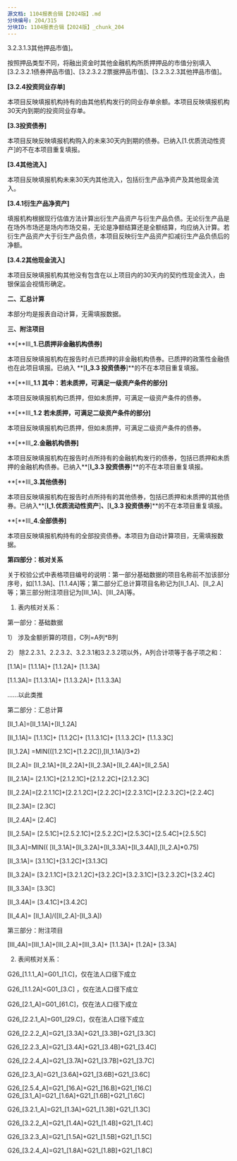```yaml
---
源文档: 1104报表合辑【2024版】.md
分块编号: 204/315
分块ID: 1104报表合辑【2024版】_chunk_204
---
```


3.2.3.1.3其他押品市值]。

[3.2.3.2质押式]:质押式是指回购双方部交换债券所有权，融出资金方融出资金，融入资金方获得资金但需质押债券、票据或其他资产。

按照押品类型不同，将融出资金时其他金融机构所质押押品的市值分别填入 [3.2.3.2.1债券押品市值]、[3.2.3.2.2票据押品市值]、[3.2.3.2.3其他押品市值]。

**[3.2.4投资同业存单]**

本项目反映填报机构持有的由其他机构发行的同业存单余额。本项目反映填报机构30天内到期的投资同业存单。

**[3.3投资债券]**

本项目反映反映填报机构购入的未来30天内到期的债券。已纳入[1.优质流动性资产]的不在本项目重复填报。

**[3.4其他流入]**

本项目反映填报机构未来30天内其他流入，包括衍生产品净资产及其他现金流入。

**[3.4.1衍生产品净资产]**

填报机构根据现行估值方法计算出衍生产品资产与衍生产品负债。无论衍生产品是在场外市场还是场内市场交易，无论是净额结算还是全额结算，均应纳入计算。若衍生产品资产大于衍生产品负债，本项目反映衍生产品资产扣减衍生产品负债后的净额。

**[3.4.2其他现金流入]**

本项目反映填报机构其他没有包含在以上项目内的30天内的契约性现金流入，由银保监会视情形确定。

**二、汇总计算**

本部分均是报表自动计算，无需填报数据。

**三、附注项目**

**[**III\_**1.已质押非金融机构债券]**

本项目反映填报机构在报告时点已质押的非金融机构债券。已质押的政策性金融债也在此项目填报。已纳入 **[**I\_3.3 投资债券**]**的不在本项目重复填报。

**[**III\_**1.1 其中：若未质押，可满足一级资产条件的部分]**

本项目反映填报机构已质押，但如未质押，可满足一级资产条件的债券。

**[**III\_**1.2 若未质押，可满足二级资产条件的部分]**

本项目反映填报机构已质押，但如未质押，可满足二级资产条件的债券。

**[**III\_**2.金融机构债券]**

本项目反映填报机构在报告时点所持有的金融机构发行的债券，包括已质押和未质押的金融机构债券。已纳入**[**I\_3.3 投资债券**]**的不在本项目重复填报。

**[**III\_**3.其他债券]**

本项目反映填报机构在报告时点所持有的其他债券，包括已质押和未质押的其他债券。已纳入**[**I\_1.优质流动性资产**]**、**[**I\_3.3 投资债券**]**的不在本项目重复填报。

**[**III\_**4.全部债券]**

本项目反映填报机构持有的全部投资债券。本项目为自动计算项目，无需填报数据。

**第四部分：核对关系**

关于校验公式中表格项目编号的说明：第一部分基础数据的项目名称前不加该部分序号，如[1.1.3A]、[1.1.4A]等；第二部分汇总计算项目名称记为[II\_1.A]、[II\_2.A]等；第三部分附注项目记为[III\_1A]、[III\_2A]等。

1. 表内核对关系：

第一部分：基础数据

1） 涉及金额折算的项目，C列=A列\*B列

2） 除2.2.3.1、2.2.3.2、3.2.3.1和3.2.3.2项以外，A列合计项等于各子项之和：

[1.1A]= [1.1.1A]+ [1.1.2A]+ [1.1.3A]

[1.1.3A]= [1.1.3.1A]+ [1.1.3.2A]+ [1.1.3.3A]

……以此类推

第二部分：汇总计算

[II\_1.A]=[II\_1.1A]+[II\_1.2A]

[II\_1.1A]= [1.1.1C]+ [1.1.2C]+ [1.1.3.1C]+ [1.1.3.2C]+ [1.1.3.3C]

[II\_1.2A] =MIN(([1.2.1C]+[1.2.2C]),[II\_1.1A]/3\*2)

[II\_2.A]= [II\_2.1A]+[II\_2.2A]+[II\_2.3A]+[II\_2.4A]+[II\_2.5A]

[II\_2.1A]= [2.1.1C]+[2.1.2.1C]+[2.1.2.2C]+[2.1.2.3C]

[II\_2.2A]=[2.2.1.1C]+[2.2.1.2C]+[2.2.2C]+[2.2.3.1C]+[2.2.3.2C]+[2.2.4C]

[II\_2.3A]= [2.3C]

[II\_2.4A]= [2.4C]

[II\_2.5A]= [2.5.1C]+[2.5.2.1C]+[2.5.2.2C]+[2.5.3C]+[2.5.4C]+[2.5.5C]

[II\_3.A]=MIN(( [II\_3.1A]+[II\_3.2A]+[II\_3.3A]+[II\_3.4A]),[II\_2.A]\*0.75)

[II\_3.1A]= [3.1.1C]+[3.1.2C]+[3.1.3C]

[II\_3.2A]= [3.2.1.1C]+[3.2.1.2C]+[3.2.2C]+[3.2.3.1C]+[3.2.3.2C]+[3.2.4C]

[II\_3.3A]= [3.3C]

[II\_3.4A]= [3.4.1C]+[3.4.2C]

[II\_4.A]= [II\_1.A]/([II\_2.A]-[II\_3.A])

第三部分：附注项目

[III\_4A]=[III\_1.A]+[III\_2.A]+[III\_3.A]+ [1.1.3A]+ [1.2A]+ [3.3A]

2. 表间核对关系：

G26\_[1.1.1\_A]=G01\_[1.C]，仅在法人口径下成立

G26\_[1.1.2A]<G01\_[3.C] ，仅在法人口径下成立

G26\_[2.1\_A]=G01\_[61.C]，仅在法人口径下成立

G26\_[2.2.1\_A]=G01\_[29.C]，仅在法人口径下成立

G26\_[2.2.2\_A]=G21\_[3.3A]+G21\_[3.3B]+G21\_[3.3C]

G26\_[2.2.3\_A]=G21\_[3.4A]+G21\_[3.4B]+G21\_[3.4C]

G26\_[2.2.4\_A]=G21\_[3.7A]+G21\_[3.7B]+G21\_[3.7C]

G26\_[2.3\_A]=G21\_[3.6A]+G21\_[3.6B]+G21\_[3.6C]

G26\_[2.5.4\_A]=G21\_[16.A]+G21\_[16.B]+G21\_[16.C] G26\_[3.1\_A]=G21\_[1.6A]+G21\_[1.6B]+G21\_[1.6C]

G26\_[3.2.1\_A]=G21\_[1.3A]+G21\_[1.3B]+G21\_[1.3C]

G26\_[3.2.2\_A]=G21\_[1.4A]+G21\_[1.4B]+G21\_[1.4C]

G26\_[3.2.3\_A]=G21\_[1.5A]+G21\_[1.5B]+G21\_[1.5C]

G26\_[3.2.4\_A]=G21\_[1.8A]+G21\_[1.8B]+G21\_[1.8C]

